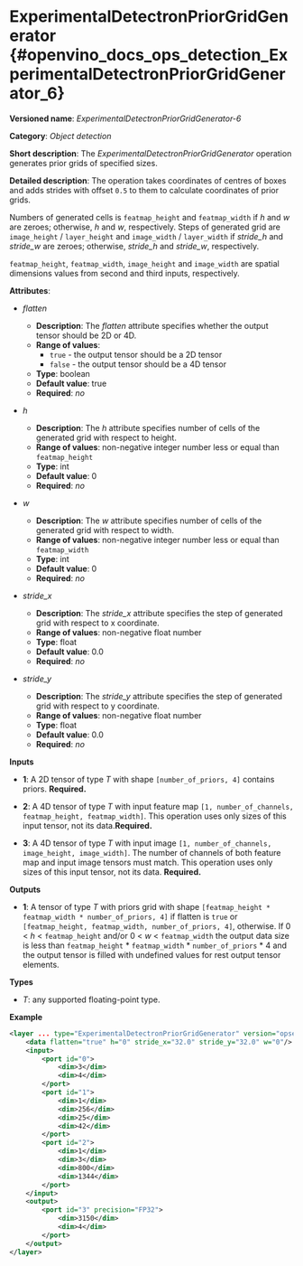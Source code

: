 # ExperimentalDetectronPriorGridGenerator {#openvino_docs_ops_detection_ExperimentalDetectronPriorGridGenerator_6}

**Versioned name**: *ExperimentalDetectronPriorGridGenerator-6*

**Category**: *Object detection*

**Short description**: The *ExperimentalDetectronPriorGridGenerator* operation generates prior grids of specified sizes.

**Detailed description**: The operation takes coordinates of centres of boxes and adds strides with offset `0.5` to them to
calculate coordinates of prior grids.

Numbers of generated cells is `featmap_height` and `featmap_width` if *h* and *w* are zeroes; otherwise, *h* and *w*,
respectively. Steps of generated grid are `image_height` / `layer_height` and `image_width` / `layer_width` if
*stride_h* and *stride_w* are zeroes; otherwise, *stride_h* and *stride_w*, respectively.

`featmap_height`, `featmap_width`, `image_height` and `image_width` are spatial dimensions values from second and third
inputs, respectively.

**Attributes**:

* *flatten*

    * **Description**: The *flatten* attribute specifies whether the output tensor should be 2D or 4D.
    * **Range of values**:
      * `true` - the output tensor should be a 2D tensor
      * `false` - the output tensor should be a 4D tensor
    * **Type**: boolean
    * **Default value**: true
    * **Required**: *no*

* *h*

    * **Description**: The *h* attribute specifies number of cells of the generated grid with respect to height.
    * **Range of values**: non-negative integer number less or equal than `featmap_height`
    * **Type**: int
    * **Default value**: 0
    * **Required**: *no*

* *w*

    * **Description**: The *w* attribute specifies number of cells of the generated grid with respect to width.
    * **Range of values**: non-negative integer number less or equal than `featmap_width`
    * **Type**: int
    * **Default value**: 0
    * **Required**: *no*

* *stride_x*

    * **Description**: The *stride_x* attribute specifies the step of generated grid with respect to x coordinate.
    * **Range of values**: non-negative float number
    * **Type**: float
    * **Default value**: 0.0
    * **Required**: *no*

* *stride_y*

    * **Description**: The *stride_y* attribute specifies the step of generated grid with respect to y coordinate.
    * **Range of values**: non-negative float number
    * **Type**: float
    * **Default value**: 0.0
    * **Required**: *no*

**Inputs**

* **1**: A 2D tensor of type *T* with shape `[number_of_priors, 4]` contains priors. **Required.**

* **2**: A 4D tensor of type *T* with input feature map `[1, number_of_channels, featmap_height, featmap_width]`. This
operation uses only sizes of this input tensor, not its data.**Required.**

* **3**: A 4D tensor of type *T* with input image `[1, number_of_channels, image_height, image_width]`. The number of
channels of both feature map and input image tensors must match. This operation uses only sizes of this input tensor,
not its data. **Required.**

**Outputs**

* **1**: A tensor of type *T* with priors grid with shape `[featmap_height * featmap_width * number_of_priors, 4]`
if flatten is `true` or `[featmap_height, featmap_width, number_of_priors, 4]`, otherwise.
If 0 < *h* < `featmap_height` and/or 0 < *w* < `featmap_width` the output data size is less than
`featmap_height` * `featmap_width` * `number_of_priors` * 4 and the output tensor is filled with undefined values for
rest output tensor elements.

**Types**

* *T*: any supported floating-point type.

**Example**

```xml
<layer ... type="ExperimentalDetectronPriorGridGenerator" version="opset6">
    <data flatten="true" h="0" stride_x="32.0" stride_y="32.0" w="0"/>
    <input>
        <port id="0">
            <dim>3</dim>
            <dim>4</dim>
        </port>
        <port id="1">
            <dim>1</dim>
            <dim>256</dim>
            <dim>25</dim>
            <dim>42</dim>
        </port>
        <port id="2">
            <dim>1</dim>
            <dim>3</dim>
            <dim>800</dim>
            <dim>1344</dim>
        </port>
    </input>
    <output>
        <port id="3" precision="FP32">
            <dim>3150</dim>
            <dim>4</dim>
        </port>
    </output>
</layer>
```
